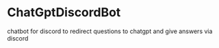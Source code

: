 # ChatGptDiscordBot
chatbot for discord to redirect questions to chatgpt and give answers via discord
